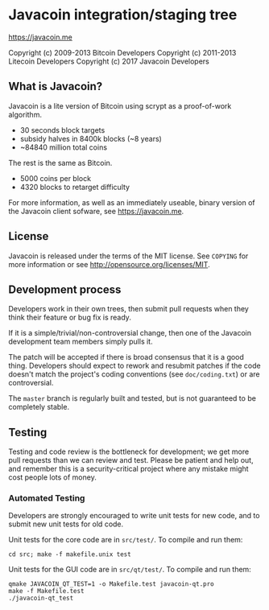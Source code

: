 Javacoin integration/staging tree
================================

https://javacoin.me

Copyright (c) 2009-2013 Bitcoin Developers
Copyright (c) 2011-2013 Litecoin Developers
Copyright (c) 2017 Javacoin Developers

What is Javacoin?
----------------

Javacoin is a lite version of Bitcoin using scrypt as a proof-of-work algorithm.
 - 30 seconds block targets
 - subsidy halves in 8400k blocks (~8 years)
 - ~84840 million total coins

The rest is the same as Bitcoin.
 - 5000 coins per block
 - 4320 blocks to retarget difficulty

For more information, as well as an immediately useable, binary version of
the Javacoin client sofware, see https://javacoin.me.

License
-------

Javacoin is released under the terms of the MIT license. See `COPYING` for more
information or see http://opensource.org/licenses/MIT.

Development process
-------------------

Developers work in their own trees, then submit pull requests when they think
their feature or bug fix is ready.

If it is a simple/trivial/non-controversial change, then one of the Javacoin
development team members simply pulls it.


The patch will be accepted if there is broad consensus that it is a good thing.
Developers should expect to rework and resubmit patches if the code doesn't
match the project's coding conventions (see `doc/coding.txt`) or are
controversial.

The `master` branch is regularly built and tested, but is not guaranteed to be
completely stable.

Testing
-------

Testing and code review is the bottleneck for development; we get more pull
requests than we can review and test. Please be patient and help out, and
remember this is a security-critical project where any mistake might cost people
lots of money.

### Automated Testing

Developers are strongly encouraged to write unit tests for new code, and to
submit new unit tests for old code.

Unit tests for the core code are in `src/test/`. To compile and run them:

    cd src; make -f makefile.unix test

Unit tests for the GUI code are in `src/qt/test/`. To compile and run them:

    qmake JAVACOIN_QT_TEST=1 -o Makefile.test javacoin-qt.pro
    make -f Makefile.test
    ./javacoin-qt_test

